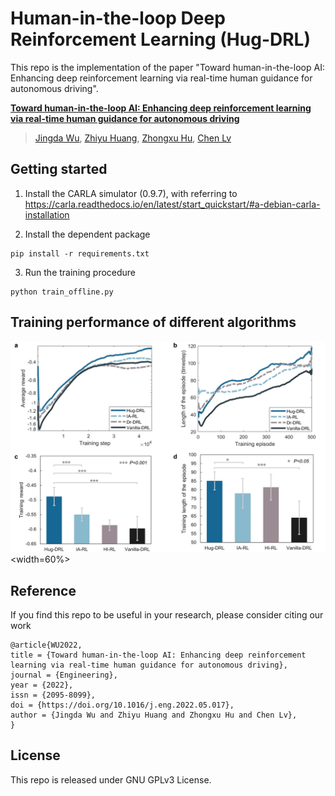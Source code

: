 # Human-in-the-loop Deep Reinforcement Learning (Hug-DRL)

This repo is the implementation of the paper "Toward human-in-the-loop AI: Enhancing deep reinforcement learning via real-time human guidance for autonomous driving".

[**Toward human-in-the-loop AI: Enhancing deep reinforcement learning via real-time human guidance for autonomous driving**](https://www.sciencedirect.com/science/article/pii/S2095809922004878) 
> [Jingda Wu](https://scholar.google.com/citations?user=icu-ZFAAAAAJ&hl=en), [Zhiyu Huang](https://scholar.google.com/citations?user=aLZEVCsAAAAJ&hl=en), [Zhongxu Hu](https://scholar.google.com/citations?user=E02VCLEAAAAJ&hl=en), [Chen Lv](https://scholar.google.com/citations?user=UKVs2CEAAAAJ&hl=en) 

## Getting started
1. Install the CARLA simulator (0.9.7), with referring to
https://carla.readthedocs.io/en/latest/start_quickstart/#a-debian-carla-installation

2. Install the dependent package
```shell
pip install -r requirements.txt
```
3. Run the training procedure
```
python train_offline.py
```

## Training performance of different algorithms
![](results.png) <width=60%>

## Reference
If you find this repo to be useful in your research, please consider citing our work
```
@article{WU2022,
title = {Toward human-in-the-loop AI: Enhancing deep reinforcement learning via real-time human guidance for autonomous driving},
journal = {Engineering},
year = {2022},
issn = {2095-8099},
doi = {https://doi.org/10.1016/j.eng.2022.05.017},
author = {Jingda Wu and Zhiyu Huang and Zhongxu Hu and Chen Lv},
}
```

## License
This repo is released under GNU GPLv3 License.

